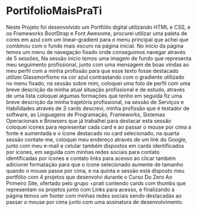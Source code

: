# PortifolioMaisPraTi

Neste Projeto foi desenvolvido um Portfólio digital utilizando HTML e CSS, e os Frameworks BootStrap e Font Awesome, procurei utilizar uma paleta de cores em azul com um linear-gradient para o menu principal que achei que combinou com o fundo mais escuro na página inicial. No inicio da página temos um menu de navegação fixado onde conseguimos navegar através de 5 sessões, Na sessão inicio temos uma imagem de fundo que representa meu seguimento profissional, junto com uma mensagem de boas vindas ao meu perfil com a minha profissão para que esse texto fosse destacado utilizei Glassmorfismo na cor azul contrastando com o gradiente utilizado no menu fixado, na sessão sobre mim, coloquei uma foto de perfil com uma breve descrição da minha atual situação profissional e de estudo, através de uma lista coloquei algumas formações que tenho em seguida fiz uma breve descrição da minha trajetória profissional, na sessão de Serviços e Habilidades através de 3 cards descrevi, minha profissão que é testador de software, as Linguagens de Programação, Frameworks, Sistemas Operacionais e Browsers que já trabalhei para destacar esta sessão coloquei ícones para representar cada card e ao passar o mouse por cima a fonte é aumentada e o ícone destacado no card selecionado, na quarta sessão contate-me, coloquei meu endereço através de um link do Google, junto com meu e-mail e celular também dispostos em cards identificados por ícones, em seguida com minhas redes sociais para contato identificadas por ícones e contato links para acesso ao clicar também adicionei formatação para que o ícone selecionado aumente de tamanho quando o mouse passe por cima, e na quinta e sessão está disposto meu portfólio com 4 projetos que desenvolvi durante o Curso Do Zero Ao Primeiro Site, ofertado pelo grupo +prati contendo cards com thumbs que representam os projetos junto com Links para acesso, e finalizando a página temos um footer com minhas redes sociais sendo destacadas ao passar o mouse por cima junto com uma assinatura de desenvolvimento.
